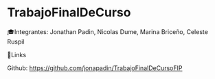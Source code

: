 # TrabajoFinalDeCurso

🎓Integrantes: Jonathan Padin,	Nicolas Dume,	Marina Briceño,	Celeste Ruspil

🔗Links

Github: https://github.com/jonapadin/TrabajoFinalDeCursoFIP


